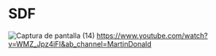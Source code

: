 # SDF
![Captura de pantalla (14)](https://user-images.githubusercontent.com/20667923/212160402-000b595c-a553-4c15-9ad9-a4e382a2b557.png)
https://www.youtube.com/watch?v=WMZ_Jpz4iFI&ab_channel=MartinDonald
